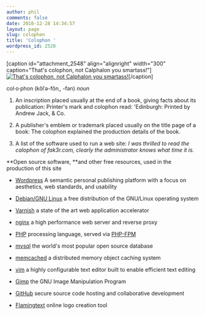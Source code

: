 ```yaml
---
author: phil
comments: false
date: 2010-12-28 14:34:57
layout: page
slug: colophon
title: 'Colophon '
wordpress_id: 2528
---
```


[caption id="attachment_2548" align="alignright" width="300" caption="That's colophon, not Calphalon you smartass!"][![That's colophon, not Calphalon you smartass!](http://fak3r.com/wp-content/blogs.dir/12/files/2010/12/calphalon_cookware.jpg)](http://fak3r.com/colophon/attachment/calphalon_cookware/)[/caption]

col·o·phon (kŏlˈə-fŏnˌ, -fən)
_noun_



	
  1. An inscription placed usually at the end of a book, giving facts about its publication: Printer's mark and colophon read: 'Edinburgh: Printed by Andrew Jack, & Co.

	
  2. A publisher's emblem or trademark placed usually on the title page of a book: The colophon explained the production details of the book.

	
  3. A list of the software used to run a web site: _I was thrilled to read the calophon of fak3r.com, clearly the administrator knows what time it is._


**Open source software, **and other free resources, used in the production of this site



	
  * [Wordpress](http://wordpress.org/) A semantic personal publishing platform with a focus on aesthetics, web standards, and usability

	
  * [Debian/GNU Linux](http://www.debian.org/) a free distribution of the GNU/Linux operating system

	
  * [Varnish](http://www.varnish-cache.org/) a state of the art web application accelerator

	
  * [nginx](http://nginx.org/) a high performance web server and reverse proxy

	
  * [PHP](http://php.net) processing language, served via [PHP-FPM](http://php-fpm.org/)

	
  * [mysql](http://www.mysql.com/) the world's most popular open source database

	
  * [memcached](http://memcached.org/) a distributed memory object caching system

	
  * [vim](http://www.vim.org/) a highly configurable text editor built to enable efficient text editing

	
  * [Gimp](http://www.gimp.org/) the GNU Image Manipulation Program

	
  * [GitHub](http://github.com) secure source code hosting and collaborative development

	
  * [Flamingtext](http://flamingtext.com) online logo creation tool



